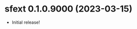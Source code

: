 <!-- NEWS.md is maintained by https://cynkra.github.io/fledge, do not edit -->

# sfext 0.1.0.9000 (2023-03-15)

* Initial release!

